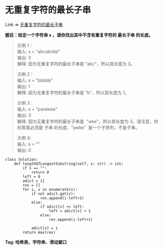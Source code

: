 # 无重复字符的最长子串

Link => [无重复字符的最长子串](https://leetcode-cn.com/problems/longest-substring-without-repeating-characters/)

**题目：给定一个字符串 s ，请你找出其中不含有重复字符的 最长子串 的长度。**

> 示例 1：<br />
> 输入: s = "abcabcbb"<br />
> 输出: 3<br />
> 解释: 因为无重复字符的最长子串是 "abc"，所以其长度为 3。<br />
> 
> 示例 2：<br />
> 输入: s = "bbbbb"<br />
> 输出: 1<br />
> 解释: 因为无重复字符的最长子串是 "b"，所以其长度为 1。<br />
>
> 示例 3：<br />
> 输入: s = "pwwkew"<br />
> 输出: 3<br />
> 解释: 因为无重复字符的最长子串是  "wke"，所以其长度为 3。请注意，你的答案必须是 子串 的长度，"pwke"  是一个子序列，不是子串。<br />
>
> 示例 4:<br />
> 输入: s = ""<br />
> 输出: 0<br />

```
class Solution:
    def lengthOfLongestSubstring(self, s: str) -> int:
        if s == "":
            return 0
        left = 0
        adict = {}
        res = []
        for i, v in enumerate(s):
            if not adict.get(v):
                res.append(i-left+1)
            else:
                if adict[v] >= left:
                    left = adict[v] + 1
                else:
                    res.append(i-left+1)

            adict[v] = i
        return max(res)
```

**Tag: 哈希表、字符串、滑动窗口**
